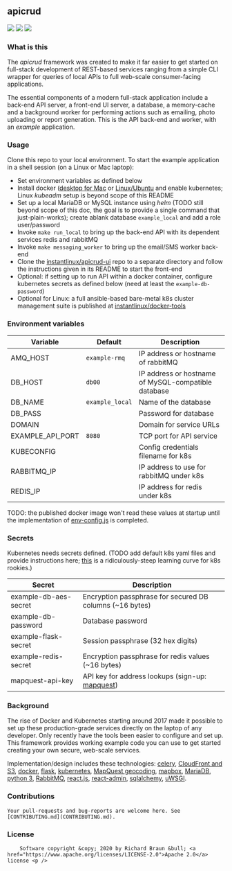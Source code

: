 ## apicrud
[![](https://images.microbadger.com/badges/version/instantlinux/apicrud.svg)](https://microbadger.com/images/instantlinux/apicrud "Version badge") [![](https://images.microbadger.com/badges/image/instantlinux/apicrud.svg)](https://microbadger.com/images/instantlinux/apicrud "Image badge") [![](https://images.microbadger.com/badges/commit/instantlinux/apicrud.svg)](https://microbadger.com/images/instantlinux/apicrud "Commit badge")

### What is this

The _apicrud_ framework was created to make it far easier to get started on full-stack development of REST-based services ranging from a simple CLI wrapper for queries of local APIs to full web-scale consumer-facing applications.

The essential components of a modern full-stack application include a back-end API server, a front-end UI server, a database, a memory-cache and a background worker for performing actions such as emailing, photo uploading or report generation. This is the API back-end and worker, with an _example_ application.

### Usage

Clone this repo to your local environment. To start the example application in a shell session (on a Linux or Mac laptop):

* Set environment variables as defined below
* Install docker ([desktop for Mac](https://docs.docker.com/docker-for-mac/) or [Linux/Ubuntu](https://docs.docker.com/engine/install/ubuntu/) and enable kubernetes; Linux _kubeadm_ setup is beyond scope of this README
* Set up a local MariaDB or MySQL instance using _helm_ (TODO still beyond scope of
 this doc, the goal is to provide a single command that just-plain-works); create ablank database `example_local` and add a role user/password
* Invoke `make run_local` to bring up the back-end API with its dependent services redis and rabbitMQ
* Invoke `make messaging_worker` to bring up the email/SMS worker back-end
* Clone the [instantlinux/apicrud-ui](https://github/instantlinux/apicrud-ui) repo to a separate directory and follow the instructions given in its README to start the front-end
* Optional: if setting up to run API within a docker container, configure kubernetes secrets as defined below (need at least the `example-db-password`)
* Optional for Linux: a full ansible-based bare-metal k8s cluster management suite is published at [instantlinux/docker-tools](https://github.com/instantlinux/docker-tools)

### Environment variables

Variable | Default | Description
-------- | ------- | -----------
AMQ_HOST | `example-rmq` | IP address or hostname of rabbitMQ
DB_HOST | `db00` | IP address or hostname of MySQL-compatible database
DB_NAME | `example_local` | Name of the database
DB_PASS | | Password for database
DOMAIN | | Domain for service URLs
EXAMPLE_API_PORT | `8080` | TCP port for API service
KUBECONFIG | | Config credentials filename for k8s
RABBITMQ_IP | | IP address to use for rabbitMQ under k8s
REDIS_IP | | IP address for redis under k8s

TODO: the published docker image won't read these values at startup until the implementation of [env-config.js](https://www.freecodecamp.org/news/how-to-implement-runtime-environment-variables-with-create-react-app-docker-and-nginx-7f9d42a91d70/) is completed.

### Secrets

Kubernetes needs secrets defined. (TODO add default k8s yaml files and provide instructions here; [this](https://kubernetes.io/docs/concepts/configuration/secret/) is a ridiculously-steep learning curve for k8s rookies.)

Secret | Description
------ | -----------
example-db-aes-secret | Encryption passphrase for secured DB columns (~16 bytes)
example-db-password | Database password
example-flask-secret | Session passphrase (32 hex digits)
example-redis-secret | Encryption passphrase for redis values (~16 bytes)
mapquest-api-key | API key for address lookups (sign-up: [mapquest](http://developer.mapquest.com))

### Background

The rise of Docker and Kubernetes starting around 2017 made it possible to set up these production-grade services directly on the laptop of any developer. Only recently have the tools been easier to configure and set up. This framework provides working example code you can use to get started creating your own secure, web-scale services.

Implementation/design includes these technologies: <a href="http://www.celeryproject.org/">celery</a>, <a href="https://aws.amazon.com/cloudfront/">CloudFront and S3</a>, <a href="https://www.docker.com/">docker</a>, <a href="http://flask.pocoo.org/">flask</a>, <a href="https://kubernetes.io/">kubernetes</a>, <a href="https://developer.mapquest.com/documentation/open/geocoding-api/">MapQuest geocoding</a>, <a href="https://www.mapbox.com/">mapbox</a>, <a href="https://mariadb.org/">MariaDB</a>, <a href="https://docs.python.org/3/">python 3</a>, <a href="https://www.rabbitmq.com/">RabbitMQ</a>, <a href="https://reactjs.org">react.js</a>, <a href="https://marmelab.com/react-admin">react-admin</a>, <a href="https://www.sqlalchemy.org/">sqlalchemy</a>, <a href="https://uwsgi-docs.readthedocs.io/en/latest/">uWSGI</a>.

### Contributions
	Your pull-requests and bug-reports are welcome here. See [CONTRIBUTING.md](CONTRIBUTING.md).

### License
        Software copyright &copy; 2020 by Richard Braun &bull; <a href="https://www.apache.org/licenses/LICENSE-2.0">Apache 2.0</a> license <p />
